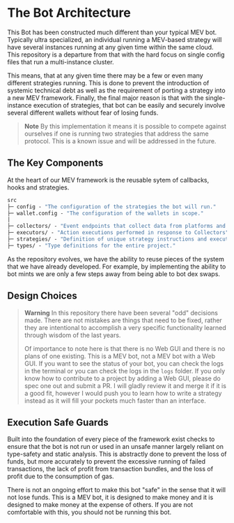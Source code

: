 # The Bot Architecture

This Bot has been constructed much different than your typical MEV bot. Typically ultra specialized, an individual running a MEV-based strategy will have several instances running at any given time within the same cloud. This repository is a departure from that with the hard focus on single config files that run a multi-instance cluster.

This means, that at any given time there may be a few or even many different strategies running. This is done to prevent the introduction of systemic technical debt as well as the requirement of porting a strategy into a new MEV framework. Finally, the final major reason is that with the single-instance execution of strategies, that bot can be easily and securely involve several different wallets without fear of losing funds.

> **Note**
> By this implementation it means it is possible to compete against ourselves if one is running two strategies that address the same protocol. This is a known issue and will be addressed in the future.

## The Key Components

At the heart of our MEV framework is the reusable sytem of callbacks, hooks and strategies.

```ml
src
├─ config - "The configuration of the strategies the bot will run."
├─ wallet.config - "The configuration of the wallets in scope."
| 
├─ collectors/ - "Event endpoints that collect data from platforms and blockchains."
├─ executors/ - "Action executions performed in response to Collectors"
├─ strategies/ - "Definition of unique strategy instructions and execution logic."
├─ types/ - "Type definitions for the entire project."
```

As the repository evolves, we have the ability to reuse pieces of the system that we have already developed. For example, by implementing the ability to bot mints we are only a few steps away from being able to bot dex swaps.

## Design Choices

> **Warning**
> In this repository there have been several "odd" decisions made. There are not mistakes are things that need to be fixed, rather they are intentional to accomplish a very specific functionality learned through wisdom of the last years.
>
> Of importance to note here is that there is no Web GUI and there is no plans of one existing. This is a MEV bot, not a MEV bot with a Web GUI. If you want to see the status of your bot, you can check the logs in the terminal or you can check the logs in the `logs` folder. If you only know how to contribute to a project by adding a Web GUI, please do spec one out and submit a PR. I will gladly review it and merge it if it is a good fit, however I would push you to learn how to write a strategy instead as it will fill your pockets much faster than an interface.

## Execution Safe Guards

Built into the foundation of every piece of the framework exist checks to ensure that the bot is not run or used in an unsafe manner largely reliant on type-safety and static analysis. This is abstractly done to prevent the loss of funds, but more accurately to prevent the excessive running of failed transactions, the lack of profit from transaction bundles, and the loss of profit due to the consumption of gas.

There is not an ongoing effort to make this bot "safe" in the sense that it will not lose funds. This is a MEV bot, it is designed to make money and it is designed to make money at the expense of others. If you are not comfortable with this, you should not be running this bot.
